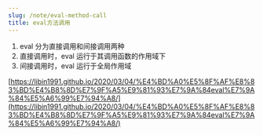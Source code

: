 ```yaml
---
slug: /note/eval-method-call
title: eval方法调用
---
```

1. eval 分为直接调用和间接调用两种
2. 直接调用时，eval 运行于其调用函数的作用域下
3. 间接调用时，eval 运行于全局作用域

  
[https://libin1991.github.io/2020/03/04/%E4%BD%A0%E5%8F%AF%E8%83%BD%E4%B8%8D%E7%9F%A5%E9%81%93%E7%9A%84eval%E7%9A%84%E5%A6%99%E7%94%A8/](https://libin1991.github.io/2020/03/04/%E4%BD%A0%E5%8F%AF%E8%83%BD%E4%B8%8D%E7%9F%A5%E9%81%93%E7%9A%84eval%E7%9A%84%E5%A6%99%E7%94%A8/)
